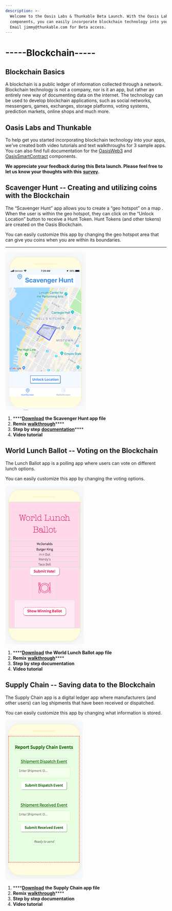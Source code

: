 ```yaml
---
description: >-
  Welcome to the Oasis Labs & Thunkable Beta Launch. With the Oasis Labs
  components, you can easily incorporate blockchain technology into your apps.
  Email jimmy@thunkable.com for Beta access.
---
```


# -----Blockchain-----

## Blockchain Basics

A blockchain is a public ledger of information collected through a network. Blockchain technology is not a company, nor is it an app, but rather an entirely new way of documenting data on the internet. The technology can be used to develop blockchain applications, such as social networks, messengers, games, exchanges, storage platforms, voting systems, prediction markets, online shops and much more. 

## Oasis Labs and Thunkable 

To help get you started incorporating blockchain technology into your apps, we've created both video tutorials and text walkthroughs for 3 sample apps. You can also find full documentation for the [OasisWeb3](https://docs.thunkable.com/~/drafts/-L_K4CA6uUkORsL2uJoM/primary/oasisweb3) and [OasisSmartContract](https://docs.thunkable.com/~/drafts/-L_K4CA6uUkORsL2uJoM/primary/oasissmartcontract) components.

**We appreciate your feedback during this Beta launch. Please feel free to let us know your thoughts with this** [**survey**](https://anne577751.typeform.com/to/QAqsRp)**.**

## Scavenger Hunt -- Creating and utilizing coins with the Blockchain 

The “Scavenger Hunt” app allows you to create a “geo hotspot” on a map . When the user is within the geo hotspot, they can click on the “Unlock Location” button to receive a Hunt Token. Hunt Tokens \(and other tokens\) are created on the Oasis Blockchain. 

You can easily customize this app by changing the geo hotspot area that can give you coins when you are within its boundaries.  
****

![](.gitbook/assets/image%20%2823%29.png)

1. \*\*\*\*[**Download**](https://x.thunkable.com/copy/d426e1eaa91d801d260dfc267c0654cd%20) **the Scavenger Hunt app file**
2. **Remix** [**walkthrough**](https://docs.google.com/document/d/18nnKSjujOBBMXJpLX8sfOx1RNO7kk9E6UZvF4D3PKq8/edit?usp=sharing)\*\*\*\*
3. **Step by step** [**documentation**](https://docs.google.com/document/d/1Uijzp80LlE9Iq2av5DUMc18GY6E33R7Czn_TDiaesv0/edit?usp=sharing)\*\*\*\*
4. **Video tutorial**

## World Lunch Ballot -- Voting on the Blockchain

The Lunch Ballot app is a polling app where users can vote on different lunch options.

You can easily customize this app by changing the voting options.

![](.gitbook/assets/image%20%2815%29.png)

1. \*\*\*\*[**Download**](https://x.thunkable.com/copy/3e29ef0537c2a1cc2d06908b14505548) **the World Lunch Ballot app file**
2. **Remix** [**walkthrough**](https://docs.google.com/document/d/1A4RoGPnLOR_kXr6L6epEeIXPXJM1KXwfi5fIREJTvBo/edit?usp=sharing)\*\*\*\*
3. **Step by step documentation**
4. **Video tutorial**

## Supply Chain -- Saving data to the Blockchain

The Supply Chain app is a digital ledger app where manufacturers \(and other users\) can log shipments that have been received or dispatched.

You can easily customize this app by changing what information is stored.

![](.gitbook/assets/image%20%289%29.png)

1. \*\*\*\*[**Download**](https://x.thunkable.com/copy/1aea7b688073f0c659c7690e009ec14f%20) **the Supply Chain app file**
2. **Remix** [**walkthrough**](https://docs.google.com/document/d/15w5q747x_dsshxJ2uawys9TgQ_RHOiabW8yC4fI_y5Y/edit?usp=sharing)\*\*\*\*
3. **Step by step documentation**
4. **Video tutorial**

  




